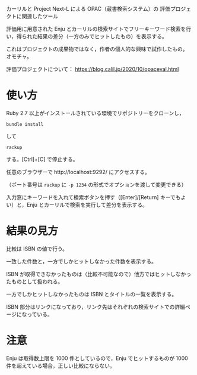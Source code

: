 カーリルと Project Next-L による OPAC（蔵書検索システム）の
評価プロジェクトに関連したツール

評価用に用意された Enju とカーリルの検索サイトでフリーキーワード検索を行い，得られた結果の差分（一方のみでヒットしたもの）を表示する。

これはプロジェクトの成果物ではなく，作者の個人的な興味で試作したもの。
オモチャ。

評価プロジェクトについて：
https://blog.calil.jp/2020/10/opaceval.html

# 使い方

Ruby 2.7 以上がインストールされている環境でリポジトリーをクローンし，

```terminal
bundle install
```

して

```terminal
rackup
```

する。[Ctrl]+[C] で停止する。

任意のブラウザーで
http://localhost:9292/
にアクセスする。

（ポート番号は `rackup` に `-p 1234` の形式でオプションを渡して変更できる）

入力窓にキーワードを入れて検索ボタンを押す（[Enter]/[Return] キーでもよい）と，Enju とカーリルで検索を実行して差分を表示する。

# 結果の見方

比較は ISBN の値で行う。

一致した件数と，一方でしかヒットしなかった件数を表示する。

ISBN が取得できなかったものは（比較不可能なので）他方ではヒットしなかったものとして扱われる。

一方でしかヒットしなかったものは ISBN とタイトルの一覧を表示する。

ISBN 部分はリンクになっており，リンク先はそれぞれの検索サイトでの詳細ページになっている。

# 注意

Enju は取得数上限を 1000 件としているので，Enju でヒットするものが 1000 件を超えている場合，正しい比較にならない。
